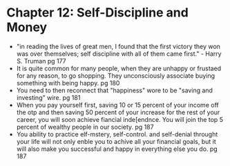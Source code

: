 # Chapter 12: Self-Discipline and Money

- "in reading the lives of great men, I found that the first victory they won was over themselves; self discipline with all of them came first." - Harry S. Truman pg 177
- It is quite common for many people, when they are unhappy or frustaed for any reason, to go shopping. They unconsciously associate buying something with being happy. pg 180
- You need to then reconnect that "happiness" wore to be "saving and investing" wire. pg 181
- When you pay yourself first, saving 10 or 15 percent of your income off the otp and then saving 50 percent of your increase for the rest of your career,
you will soon achieve fiancial inde[endnce. You will join the top 5 percent of wealthy people in our society. pg 187
- You ability to practice elf-mstery, self-control. and self-denial throught your life will not only enble you to achive all your financial goals, but it will also make you successful and happy in everything else you do. pg 187
